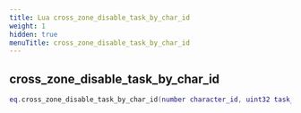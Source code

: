 ```yaml
---
title: Lua cross_zone_disable_task_by_char_id
weight: 1
hidden: true
menuTitle: cross_zone_disable_task_by_char_id
---
```

## cross_zone_disable_task_by_char_id
```lua
eq.cross_zone_disable_task_by_char_id(number character_id, uint32 task_id) -- void
```